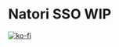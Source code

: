 Natori SSO WIP
========

[![ko-fi](https://ko-fi.com/img/githubbutton_sm.svg)](https://ko-fi.com/B0B1Z3IGW)
